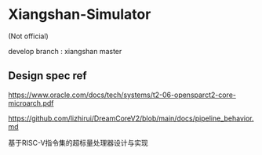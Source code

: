 # Xiangshan-Simulator
(Not official)

develop branch : xiangshan master



## Design spec ref

https://www.oracle.com/docs/tech/systems/t2-06-opensparct2-core-microarch.pdf

https://github.com/lizhirui/DreamCoreV2/blob/main/docs/pipeline_behavior.md

基于RISC-V指令集的超标量处理器设计与实现
